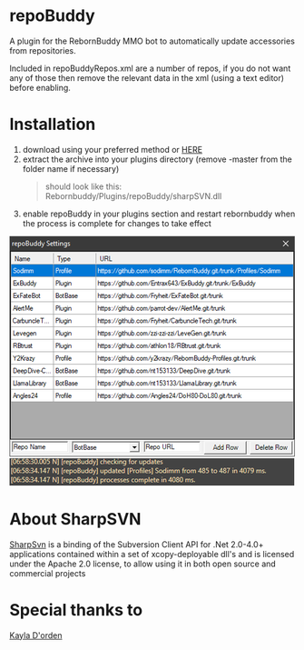 # repoBuddy
A plugin for the RebornBuddy MMO bot to automatically update accessories from repositories.

Included in repoBuddyRepos.xml are a number of repos, if you do not want any of those then remove the relevant data in the xml (using a text editor) before enabling.
# Installation
1. download using your preferred method or [HERE](https://github.com/Zimgineering/repoBuddy/archive/master.zip)
2. extract the archive into your plugins directory (remove -master from the folder name if necessary)
    > should look like this: Rebornbuddy/Plugins/repoBuddy/sharpSVN.dll
3. enable repoBuddy in your plugins section and restart rebornbuddy when the process is complete for changes to take effect

![](Images/repoBuddyGUI.png)
![](Images/repoBuddyLog.png)


# About SharpSVN
[SharpSvn](https://sharpsvn.open.collab.net/) is a binding of the Subversion Client API for .Net 2.0-4.0+ applications contained within a set of xcopy-deployable dll's and is licensed under the Apache 2.0 license, to allow using it in both open source and commercial projects 


# Special thanks to
[Kayla D'orden](https://github.com/nt153133)
